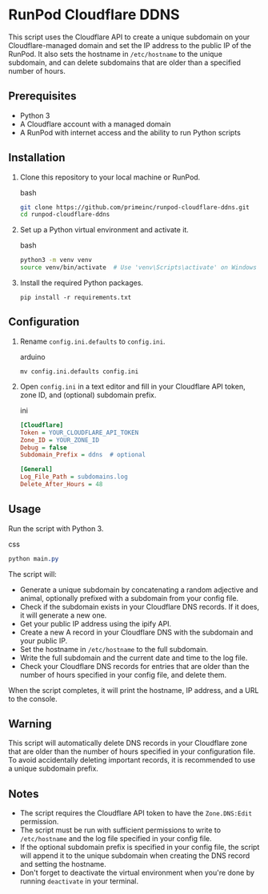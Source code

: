 RunPod Cloudflare DDNS
======================

This script uses the Cloudflare API to create a unique subdomain on your Cloudflare-managed domain and set the IP address to the public IP of the RunPod. It also sets the hostname in `/etc/hostname` to the unique subdomain, and can delete subdomains that are older than a specified number of hours.

Prerequisites
-------------

*   Python 3
*   A Cloudflare account with a managed domain
*   A RunPod with internet access and the ability to run Python scripts

Installation
------------

1. Clone this repository to your local machine or RunPod.

   bash

   ```bash
   git clone https://github.com/primeinc/runpod-cloudflare-ddns.git
   cd runpod-cloudflare-ddns
   ```

2. Set up a Python virtual environment and activate it.

   bash

   ```bash
   python3 -m venv venv
   source venv/bin/activate  # Use 'venv\Scripts\activate' on Windows
   ```

3. Install the required Python packages.

   `pip install -r requirements.txt`

Configuration
-------------

1. Rename `config.ini.defaults` to `config.ini`.

   arduino

   ```arduino
   mv config.ini.defaults config.ini
   ```

2. Open `config.ini` in a text editor and fill in your Cloudflare API token, zone ID, and (optional) subdomain prefix.

   ini

   ```ini
   [Cloudflare]
   Token = YOUR_CLOUDFLARE_API_TOKEN
   Zone_ID = YOUR_ZONE_ID
   Debug = false
   Subdomain_Prefix = ddns  # optional
   
   [General]
   Log_File_Path = subdomains.log
   Delete_After_Hours = 48
   ```

Usage
-----

Run the script with Python 3.

css

```css
python main.py
```

The script will:

*   Generate a unique subdomain by concatenating a random adjective and animal, optionally prefixed with a subdomain from your config file.
*   Check if the subdomain exists in your Cloudflare DNS records. If it does, it will generate a new one.
*   Get your public IP address using the ipify API.
*   Create a new A record in your Cloudflare DNS with the subdomain and your public IP.
*   Set the hostname in `/etc/hostname` to the full subdomain.
*   Write the full subdomain and the current date and time to the log file.
*   Check your Cloudflare DNS records for entries that are older than the number of hours specified in your config file, and delete them.

When the script completes, it will print the hostname, IP address, and a URL to the console.

Warning
-----
  This script will automatically delete DNS records in your Cloudflare zone that are older than the number of hours specified in your configuration file. To avoid accidentally deleting important records, it is recommended to use a unique subdomain prefix.

Notes
-----

*   The script requires the Cloudflare API token to have the `Zone.DNS:Edit` permission.
*   The script must be run with sufficient permissions to write to `/etc/hostname` and the log file specified in your config file.
*   If the optional subdomain prefix is specified in your config file, the script will append it to the unique subdomain when creating the DNS record and setting the hostname.
*   Don't forget to deactivate the virtual environment when you're done by running `deactivate` in your terminal.
